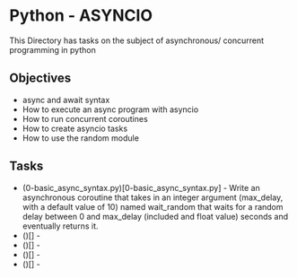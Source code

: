 # Python - ASYNCIO

This Directory has tasks on the subject of asynchronous/ concurrent programming in python

## Objectives

* async and await syntax
* How to execute an async program with asyncio
* How to run concurrent coroutines
* How to create asyncio tasks
* How to use the random module

## Tasks

* (0-basic_async_syntax.py)[0-basic_async_syntax.py] - Write an asynchronous coroutine that takes in an integer argument (max_delay, with a default value of 10) named wait_random that waits for a random delay between 0 and max_delay (included and float value) seconds and eventually returns it.
* ()[] - 
* ()[] - 
* ()[] - 
* ()[] - 
